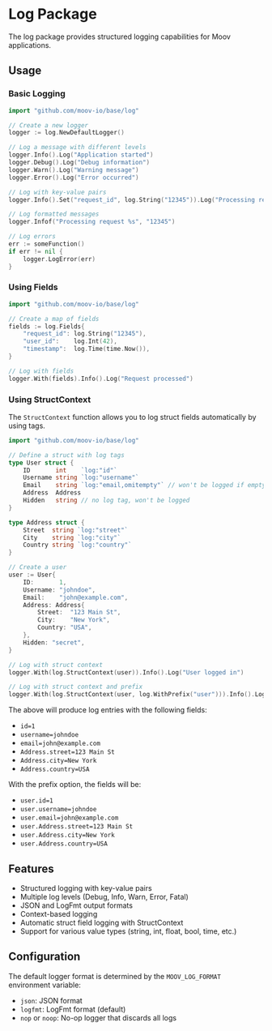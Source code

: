 # Log Package

The log package provides structured logging capabilities for Moov applications.

## Usage

### Basic Logging

```go
import "github.com/moov-io/base/log"

// Create a new logger
logger := log.NewDefaultLogger()

// Log a message with different levels
logger.Info().Log("Application started")
logger.Debug().Log("Debug information")
logger.Warn().Log("Warning message")
logger.Error().Log("Error occurred")

// Log with key-value pairs
logger.Info().Set("request_id", log.String("12345")).Log("Processing request")

// Log formatted messages
logger.Infof("Processing request %s", "12345")

// Log errors
err := someFunction()
if err != nil {
    logger.LogError(err)
}
```

### Using Fields

```go
import "github.com/moov-io/base/log"

// Create a map of fields
fields := log.Fields{
    "request_id": log.String("12345"),
    "user_id":    log.Int(42),
    "timestamp":  log.Time(time.Now()),
}

// Log with fields
logger.With(fields).Info().Log("Request processed")
```

### Using StructContext

The `StructContext` function allows you to log struct fields automatically by using tags.

```go
import "github.com/moov-io/base/log"

// Define a struct with log tags
type User struct {
    ID       int    `log:"id"`
    Username string `log:"username"`
    Email    string `log:"email,omitempty"` // won't be logged if empty
    Address  Address
    Hidden   string // no log tag, won't be logged
}

type Address struct {
    Street  string `log:"street"`
    City    string `log:"city"`
    Country string `log:"country"`
}

// Create a user
user := User{
    ID:       1,
    Username: "johndoe",
    Email:    "john@example.com",
    Address: Address{
        Street:  "123 Main St",
        City:    "New York",
        Country: "USA",
    },
    Hidden: "secret",
}

// Log with struct context
logger.With(log.StructContext(user)).Info().Log("User logged in")

// Log with struct context and prefix
logger.With(log.StructContext(user, log.WithPrefix("user"))).Info().Log("User details")
```

The above will produce log entries with the following fields:
- `id=1`
- `username=johndoe`
- `email=john@example.com`
- `Address.street=123 Main St`
- `Address.city=New York`
- `Address.country=USA`

With the prefix option, the fields will be:
- `user.id=1`
- `user.username=johndoe`
- `user.email=john@example.com`
- `user.Address.street=123 Main St`
- `user.Address.city=New York`
- `user.Address.country=USA`

## Features

- Structured logging with key-value pairs
- Multiple log levels (Debug, Info, Warn, Error, Fatal)
- JSON and LogFmt output formats
- Context-based logging
- Automatic struct field logging with StructContext
- Support for various value types (string, int, float, bool, time, etc.)

## Configuration

The default logger format is determined by the `MOOV_LOG_FORMAT` environment variable:
- `json`: JSON format
- `logfmt`: LogFmt format (default)
- `nop` or `noop`: No-op logger that discards all logs
